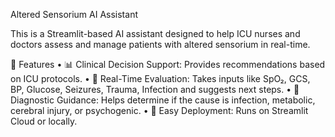 Altered Sensorium AI Assistant

This is a Streamlit-based AI assistant designed to help ICU nurses and doctors assess and manage patients with altered sensorium in real-time.

🚀 Features
	•	📊 Clinical Decision Support: Provides recommendations based on ICU protocols.
	•	🏥 Real-Time Evaluation: Takes inputs like SpO₂, GCS, BP, Glucose, Seizures, Trauma, Infection and suggests next steps.
	•	🔎 Diagnostic Guidance: Helps determine if the cause is infection, metabolic, cerebral injury, or psychogenic.
	•	📡 Easy Deployment: Runs on Streamlit Cloud or locally.
